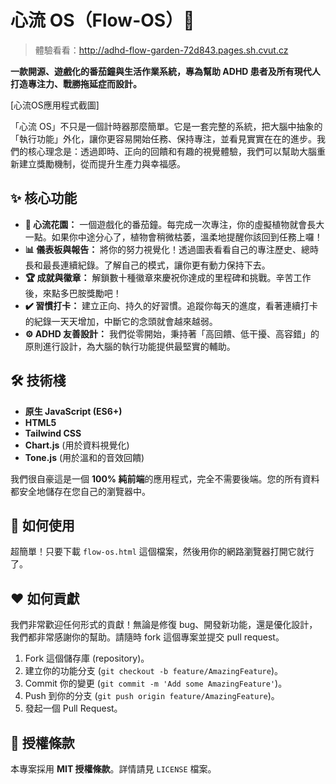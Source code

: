 # 心流 OS（Flow-OS）🌊

> 體驗看看：http://adhd-flow-garden-72d843.pages.sh.cvut.cz

**一款開源、遊戲化的番茄鐘與生活作業系統，專為幫助 ADHD 患者及所有現代人打造專注力、戰勝拖延症而設計。**

[心流OS應用程式截圖]

「心流 OS」不只是一個計時器那麼簡單。它是一套完整的系統，把大腦中抽象的「執行功能」外化，讓你更容易開始任務、保持專注，並看見實實在在的進步。我們的核心理念是：透過即時、正向的回饋和有趣的視覺體驗，我們可以幫助大腦重新建立獎勵機制，從而提升生產力與幸福感。

## ✨ 核心功能

* **🍅 心流花園：** 一個遊戲化的番茄鐘。每完成一次專注，你的虛擬植物就會長大一點。如果你中途分心了，植物會稍微枯萎，溫柔地提醒你該回到任務上囉！
* **📊 儀表板與報告：** 將你的努力視覺化！透過圖表看看自己的專注歷史、總時長和最長連續紀錄。了解自己的模式，讓你更有動力保持下去。
* **🏆 成就與徽章：** 解鎖數十種徽章來慶祝你達成的里程碑和挑戰。辛苦工作後，來點多巴胺獎勵吧！
* **✔️ 習慣打卡：** 建立正向、持久的好習慣。追蹤你每天的進度，看著連續打卡的紀錄一天天增加，中斷它的念頭就會越來越弱。
* **⚙️ ADHD 友善設計：** 我們從零開始，秉持著「高回饋、低干擾、高容錯」的原則進行設計，為大腦的執行功能提供最堅實的輔助。

## 🛠️ 技術棧

* **原生 JavaScript (ES6+)**
* **HTML5**
* **Tailwind CSS**
* **Chart.js** (用於資料視覺化)
* **Tone.js** (用於溫和的音效回饋)

我們很自豪這是一個 **100% 純前端**的應用程式，完全不需要後端。您的所有資料都安全地儲存在您自己的瀏覽器中。

## 🚀 如何使用

超簡單！只要下載 `flow-os.html` 這個檔案，然後用你的網路瀏覽器打開它就行了。

## ❤️ 如何貢獻

我們非常歡迎任何形式的貢獻！無論是修復 bug、開發新功能，還是優化設計，我們都非常感謝你的幫助。請隨時 fork 這個專案並提交 pull request。

1.  Fork 這個儲存庫 (repository)。
2.  建立你的功能分支 (`git checkout -b feature/AmazingFeature`)。
3.  Commit 你的變更 (`git commit -m 'Add some AmazingFeature'`)。
4.  Push 到你的分支 (`git push origin feature/AmazingFeature`)。
5.  發起一個 Pull Request。

## 📄 授權條款

本專案採用 **MIT 授權條款**。詳情請見 `LICENSE` 檔案。
